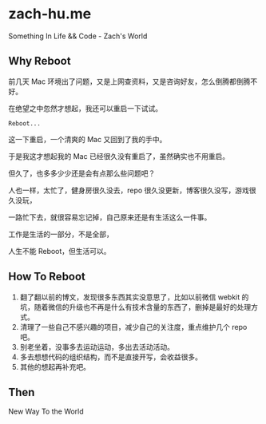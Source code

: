 # zach-hu.me
Something In Life &amp;&amp; Code - Zach's World

## Why Reboot

前几天 Mac 环境出了问题，又是上网查资料，又是咨询好友，怎么倒腾都倒腾不好。

在绝望之中忽然才想起，我还可以重启一下试试。

```
Reboot...
```

这一下重启，一个清爽的 Mac 又回到了我的手中。

于是我这才想起我的 Mac 已经很久没有重启了，虽然确实也不用重启。

但久了，也多多少少还是会有点那么些问题吧？

人也一样，太忙了，健身房很久没去，repo 很久没更新，博客很久没写，游戏很久没玩，

一路忙下去，就很容易忘记掉，自己原来还是有生活这么一件事。

工作是生活的一部分，不是全部，

人生不能 Reboot，但生活可以。

## How To Reboot

1. 翻了翻以前的博文，发现很多东西其实没意思了，比如以前微信 webkit 的坑，随着微信的升级也不再是什么有技术含量的东西了，删掉是最好的处理方式。
2. 清理了一些自己不感兴趣的项目，减少自己的关注度，重点维护几个 repo 吧。
3. 别老坐着，没事多去运动运动，多出去活动活动。
4. 多去想想代码的组织结构，而不是直接开写，会收益很多。
5. 其他的想起再补充吧。

## Then

New Way To the World

